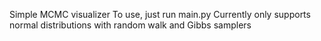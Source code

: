 Simple MCMC visualizer
To use, just run main.py
Currently only supports normal distributions with random walk and Gibbs samplers

